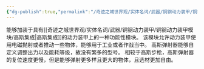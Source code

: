 ```yaml
---
{"dg-publish":true,"permalink":"/奇迹之城世界观/实体名词/武器/铜钢动力装甲/铜钢动力装甲模块/高斯弹射器/","dgPassFrontmatter":true}
---
```


能够加装于具有[[奇迹之城世界观/实体名词/武器/铜钢动力装甲/铜钢动力装甲模块/高斯集成\|高斯集成]]的动力装甲上的一种功能性模块。
该模块允许动力装甲使用电磁抛射或者推动一些物体，能够用于工业或者作战当中。
高斯弹射器能够自定义调整出力以及能耗等级，故没有繁多的型号。
相较于高斯步枪，高斯弹射器的复位速度更慢，但是能够弹射更多样且更大的物体，且选材更加自由。